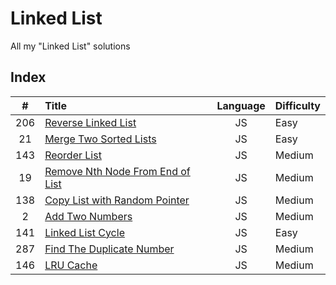 # Linked List

All my "Linked List" solutions

## Index

| **#** | **Title**                                 | **Language** | **Difficulty** |
| :---: | :---------------------------------------- | :----------: | :------------- |
|  206  | [Reverse Linked List](206.js)             |      JS      | Easy           |
|  21   | [Merge Two Sorted Lists](21.js)           |      JS      | Easy           |
|  143  | [Reorder List](143.js)                    |      JS      | Medium         |
|  19   | [Remove Nth Node From End of List](19.js) |      JS      | Medium         |
|  138  | [Copy List with Random Pointer](138.js)   |      JS      | Medium         |
|   2   | [Add Two Numbers](2.js)                   |      JS      | Medium         |
|  141  | [Linked List Cycle](141.js)               |      JS      | Easy           |
|  287  | [Find The Duplicate Number](287.js)       |      JS      | Medium         |
|  146  | [LRU Cache](146.js)                       |      JS      | Medium         |
